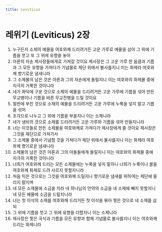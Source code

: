 ```yaml
---
title: Leviticus
---
```


# 레위기 (Leviticus) 2장
1. 누구든지 소제의 예물을 여호와께 드리려거든 고운 가루로 예물을 삼아 그 위에 기름을 붓고 또 그 위에 유향을 놓아
1. 아론의 자손 제사장들에게로 가져갈 것이요 제사장은 그 고운 가루 한 움큼과 기름과 그 모든 유향을 가져다가 기념물로 제단 위에서 불사를지니 이는 화제라 여호와께 향기로운 냄새니라
1. 그 소제물의 남은 것은 아론과 그의 자손에게 돌릴지니 이는 여호와의 화제물 중에 지극히 거룩한 것이니라
1. 네가 화덕에 구운 것으로 소제의 예물을 드리려거든 고운 가루에 기름을 섞어 만든 무교병이나 기름을 바른 무교전병을 드릴 것이요
1. 철판에 부친 것으로 소제의 예물을 드리려거든 고운 가루에 누룩을 넣지 말고 기름을 섞어
1. 조각으로 나누고 그 위에 기름을 부을지니 이는 소제니라
1. 네가 냄비의 것으로 소제를 드리려거든 고운 가루와 기름을 섞어 만들지니라
1. 너는 이것들로 만든 소제물을 여호와께로 가져다가 제사장에게 줄 것이요 제사장은 그것을 제단으로 가져가서
1. 그 소제물 중에서 기념할 것을 가져다가 제단 위에서 불사를지니 이는 화제라 여호와께 향기로운 냄새니라
1. 소제물의 남은 것은 아론과 그의 아들들에게 돌릴지니 이는 여호와의 화제물 중에 지극히 거룩한 것이니라
1. 너희가 여호와께 드리는 모든 소제물에는 누룩을 넣지 말지니 너희가 누룩이나 꿀을 여호와께 화제로 드려 사르지 못할지니라
1. 처음 익은 것으로는 그것을 여호와께 드릴지나 향기로운 냄새를 위하여는 제단에 올리지 말지며
1. 네 모든 소제물에 소금을 치라 네 하나님의 언약의 소금을 네 소제에 빼지 못할지니 네 모든 예물에 소금을 드릴지니라
1. 너는 첫 이삭의 소제를 여호와께 드리거든 첫 이삭을 볶아 찧은 것으로 네 소제를 삼되
1. 그 위에 기름을 붓고 그 위에 유향을 더할지니 이는 소제니라
1. 제사장은 찧은 곡식과 기름을 모든 유향과 함께 기념물로 불사를지니 이는 여호와께 드리는 화제니라